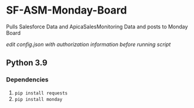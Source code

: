 # SF-ASM-Monday-Board
Pulls Salesforce Data and ApicaSalesMonitoring Data and posts to Monday Board

*edit config.json with authorization information before running script*

##  Python 3.9

### Dependencies 
1. `pip install requests`
2. `pip install monday`
